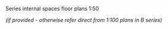<span class="transform-to-uppercase">Series internal spaces floor plans <span class="highlight-red">1:50</span></span>

_(if provided - otherwise refer direct from <span class="highlight-red">1:100</span> plans in B series)_